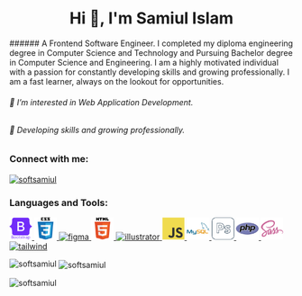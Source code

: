 <!---
######  👋 I'm Samiul Islam, a Software Engineer with 2.8 years of experience, specializing in Frontend Development. In my role as a Frontend Developer, I've had the privilege of serving as a key contributor to [https://www.mordorintelligence.com], where I help create captivating web experiences using a toolkit that includes JavaScript, ES6, React, Redux, Next.js, ExpressJS, EJS and more.

My work reaches and enriches the experiences of a substantial user base, with [https://www.mordorintelligence.com/] welcoming 40-45k users daily.

I hold a bachelor's degree in Computer Science & Engineering from Camellia Institute Of Technology (CIT), Kolkata, and also completed a diploma in Computer Science & Technology from Dumkal Polytechnic.

Passionate about coding, I'm always eager to embrace new challenges and expand my skill set. Let's connect and explore how we can collaborate to bring exciting projects to life. Discover more about me at 👇 [https://samiulcodecraft.vercel.app].

Skills: JavaScript, ES6, React, Redux, Next JS, jQuery, Express JS, EJS, MongoDB.

###### 👀 I’m interested in Web Application Development.
###### 🌱 Developing skills and growing professionally.

## Get in touch:
- linkedIn: https://www.linkedin.com/in/softsamiul
- Email: softsamiul@gmail.com


💞️ I’m looking to collaborate on ...
📫 How to reach me ...
softsamiul/softsamiul is a ✨ special ✨ repository because its `README.md` (this file) appears on your GitHub profile.
You can click the Preview link to take a look at your changes.
--->


<h1 align="center">Hi 👋, I'm Samiul Islam</h1>
###### A Frontend Software Engineer. I completed my diploma engineering degree in Computer Science and Technology and Pursuing Bachelor degree in Computer Science and Engineering. I am a highly motivated individual with a passion for constantly developing skills and growing professionally. I am a fast learner, always on the lookout for opportunities.


###### 👀 I’m interested in Web Application Development.
###### 🌱 Developing skills and growing professionally.


<h3 align="left">Connect with me:</h3>
<p align="left">
<a href="https://linkedin.com/in/softsamiul" target="blank"><img align="center" src="https://raw.githubusercontent.com/rahuldkjain/github-profile-readme-generator/master/src/images/icons/Social/linked-in-alt.svg" alt="softsamiul" height="30" width="40" /></a>
</p>

<h3 align="left">Languages and Tools:</h3>
<p align="left"> <a href="https://getbootstrap.com" target="_blank"> <img src="https://raw.githubusercontent.com/devicons/devicon/master/icons/bootstrap/bootstrap-plain-wordmark.svg" alt="bootstrap" width="40" height="40"/> </a> <a href="https://www.w3schools.com/css/" target="_blank"> <img src="https://raw.githubusercontent.com/devicons/devicon/master/icons/css3/css3-original-wordmark.svg" alt="css3" width="40" height="40"/> </a> <a href="https://www.figma.com/" target="_blank"> <img src="https://www.vectorlogo.zone/logos/figma/figma-icon.svg" alt="figma" width="40" height="40"/> </a> <a href="https://www.w3.org/html/" target="_blank"> <img src="https://raw.githubusercontent.com/devicons/devicon/master/icons/html5/html5-original-wordmark.svg" alt="html5" width="40" height="40"/> </a> <a href="https://www.adobe.com/in/products/illustrator.html" target="_blank"> <img src="https://www.vectorlogo.zone/logos/adobe_illustrator/adobe_illustrator-icon.svg" alt="illustrator" width="40" height="40"/> </a> <a href="https://developer.mozilla.org/en-US/docs/Web/JavaScript" target="_blank"> <img src="https://raw.githubusercontent.com/devicons/devicon/master/icons/javascript/javascript-original.svg" alt="javascript" width="40" height="40"/> </a> <a href="https://www.mysql.com/" target="_blank"> <img src="https://raw.githubusercontent.com/devicons/devicon/master/icons/mysql/mysql-original-wordmark.svg" alt="mysql" width="40" height="40"/> </a> <a href="https://www.photoshop.com/en" target="_blank"> <img src="https://raw.githubusercontent.com/devicons/devicon/master/icons/photoshop/photoshop-line.svg" alt="photoshop" width="40" height="40"/> </a> <a href="https://www.php.net" target="_blank"> <img src="https://raw.githubusercontent.com/devicons/devicon/master/icons/php/php-original.svg" alt="php" width="40" height="40"/> </a> <a href="https://sass-lang.com" target="_blank"> <img src="https://raw.githubusercontent.com/devicons/devicon/master/icons/sass/sass-original.svg" alt="sass" width="40" height="40"/> </a> <a href="https://tailwindcss.com/" target="_blank"> <img src="https://www.vectorlogo.zone/logos/tailwindcss/tailwindcss-icon.svg" alt="tailwind" width="40" height="40"/> </a> </p>

<p><img align="left" src="https://github-readme-stats.vercel.app/api/top-langs?username=softsamiul&show_icons=true&locale=en&layout=compact" alt="softsamiul" /></p>

<p>&nbsp;<img align="center" src="https://github-readme-stats.vercel.app/api?username=softsamiul&show_icons=true&locale=en" alt="softsamiul" /></p>

<p><img align="center" src="https://github-readme-streak-stats.herokuapp.com/?user=softsamiul&" alt="softsamiul" /></p>  


